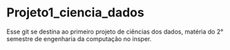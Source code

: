 # Projeto1_ciencia_dados
Esse git se destina ao primeiro projeto de ciências dos dados, matéria do 2° semestre de engenharia da computação no insper.
